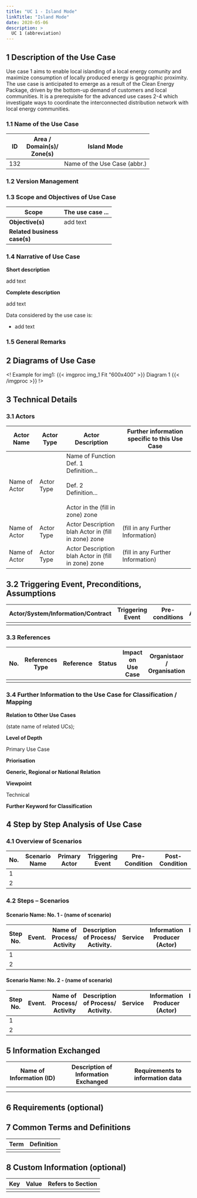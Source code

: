 ```yaml
---
title: "UC 1 - Island Mode"
linkTitle: "Island Mode"
date: 2020-05-06
description: >
  UC 1 (abbreviation)
---
```


## 1 Description of the Use Case
Use case 1 aims to enable local islanding of a local energy comunity and maximize consumption of locally produced energy is geographic proximity. The use case is anticipated to emerge as a result of the Clean Energy Package, driven by the bottom-up demand of customers and local communities. It is a prerequisite for the advanced use cases 2-4 which investigate ways to coordinate the interconnected distribution network with local energy communities.

### 1.1 Name of the Use Case

<table>
<thead>
<tr class="header">
<th><strong>ID</strong></th>
<th><strong>Area /<br />
Domain(s)/<br />
Zone(s)</strong></th>
<th><strong>Island Mode</strong></th>
</tr>
</thead>
<tbody>
<tr class="odd">
<td>132</td>
<td></td>
<td>Name of the Use Case (abbr.)</td>
</tr>
</tbody>
</table>

### 1.2 Version Management


### 1.3 Scope and Objectives of Use Case

<table>
<thead>
<tr class="header">
<th><strong>Scope</strong></th>
<th>The use case ...</th>
</tr>
</thead>
<tbody>
<tr class="odd">
<td><strong>Objective(s)</strong></td>
<td>add text</td>
</tr>
<tr class="even">
<td><strong>Related business<br />
case(s) </strong></td>
<td></td>
</tr>
</tbody>
</table>

### 1.4 Narrative of Use Case

**Short description**

add text


**Complete description**

add text


Data considered by the use case is:

-   add text


### 1.5 General Remarks

## 2 Diagrams of Use Case
<! Example for img1:
{{< imgproc img_1 Fit "600x400" >}}
Diagram 1
{{< /imgproc >}}
!>


## 3 Technical Details

### 3.1 Actors

<table>
<thead>
<tr class="header">
<th><strong>Actor Name</strong></th>
<th><strong>Actor Type</strong></th>
<th><strong>Actor Description</strong></th>
<th><strong>Further information specific to this Use Case</strong></th>
</tr>
</thead>
<tbody>
<tr class="odd">
<td>Name of Actor</td>
<td>Actor Type</td>
<td>Name of Function<br />
Def. 1<br />
Definition...<br />
<br />
Def. 2<br />
Definition...
<br />
<br />
Actor in the (fill in zone) zone</td>
<td></td>
</tr>
<tr class="even">
<td>Name of Actor</td>
<td>Actor Type</td>
<td>Actor Description<br />
blah
Actor in (fill in zone) zone</td>
<td>(fill in any Further Information)</td>
</tr>
<td>Name of Actor</td>
<td>Actor Type</td>
<td>Actor Description<br />
blah
Actor in (fill in zone) zone</td>
<td>(fill in any Further Information)</td>
</tbody>
</table>

3.2 Triggering Event, Preconditions, Assumptions
------------------------------------------------

<table>
<thead>
<tr class="header">
<th><strong>Actor/System/Information/Contract</strong></th>
<th><strong>Triggering Event</strong></th>
<th><strong>Pre-conditions</strong></th>
<th><strong>Assumption</strong></th>
</tr>
</thead>
<tbody>
<tr class="odd">
<td></td>
<td></td>
<td></td>
<td></td>
</tr>
</tbody>
</table>

### 3.3 References

<table>
<thead>
<tr class="header">
<th><strong>No.</strong></th>
<th><strong>References Type</strong></th>
<th><strong>Reference</strong></th>
<th><strong>Status</strong></th>
<th><strong>Impact on Use Case</strong></th>
<th><strong>Organistaor / Organisation</strong></th>
<th><strong>Link</strong></th>
</tr>
</thead>
<tbody>
<tr class="odd">
<td></td>
<td></td>
<td></td>
<td></td>
<td></td>
<td></td>
<td></td>
</tr>
</tbody>
</table>

### 3.4 Further Information to the Use Case for Classification / Mapping

**Relation to Other Use Cases**

(state name of related UCs);

**Level of Depth**

Primary Use Case

**Priorisation**

**Generic, Regional or National Relation**


**Viewpoint**

Technical

**Further Keyword for Classification**

## 4 Step by Step Analysis of Use Case

### 4.1 Overview of Scenarios

<table>
<thead>
<tr class="header">
<th><strong>No.</strong></th>
<th><strong>Scenario Name</strong></th>
<th><strong>Primary Actor</strong></th>
<th><strong>Triggering Event</strong></th>
<th><strong>Pre-Condition</strong></th>
<th><strong>Post-Condition</strong></th>
</tr>
</thead>
<tbody>
<tr class="odd">
<td>1</td>
<td></td>
<td></td>
<td></td>
<td></td>
<td></td>
</tr>
<tr class="even">
<td>2</td>
<td></td>
<td></td>
<td></td>
<td></td>
<td></td>
</tr>
</tbody>
</table>

### 4.2 Steps – Scenarios

#### Scenario Name: No. 1 - (name of scenario)

<table>
<thead>
<tr class="header">
<th><strong>Step No.</strong></th>
<th><strong>Event.</strong></th>
<th><strong>Name of Process/ Activity</strong></th>
<th><strong>Description of Process/ Activity.</strong></th>
<th><strong>Service</strong></th>
<th><strong>Information Producer (Actor)</strong></th>
<th><strong>Information Receiver (Actor)</strong></th>
<th><strong>Information Exchanged</strong></th>
<th><strong>Requirements, R-ID</strong></th>
</tr>
</thead>
<tbody>
<tr class="odd">
<td>1</td>
<td></td>
<td></td>
<td></td>
<td></td>
<td></td>
<td></td>
<td></td>
<td></td>
</tr>
<tr class="even">
<td>2</td>
<td></td>
<td></td>
<td></td>
<td></td>
<td></td>
<td></td>
<td></td>
<td></td>
</tr>
</tbody>
</table>

#### Scenario Name: No. 2 - (name of scenario)

<table>
<thead>
<tr class="header">
<th><strong>Step No.</strong></th>
<th><strong>Event.</strong></th>
<th><strong>Name of Process/ Activity</strong></th>
<th><strong>Description of Process/ Activity.</strong></th>
<th><strong>Service</strong></th>
<th><strong>Information Producer (Actor)</strong></th>
<th><strong>Information Receiver (Actor)</strong></th>
<th><strong>Information Exchanged</strong></th>
<th><strong>Requirements, R-ID</strong></th>
</tr>
</thead>
<tbody>
<tr class="odd">
<td>1</td>
<td></td>
<td></td>
<td></td>
<td></td>
<td></td>
<td></td>
<td></td>
<td></td>
</tr>
<tr class="even">
<td>2</td>
<td></td>
<td></td>
<td></td>
<td></td>
<td></td>
<td></td>
<td></td>
<td></td>
</tr>
</tbody>
</table>

## 5 Information Exchanged

<table>
<thead>
<tr class="header">
<th><strong>Name of Information (ID)</strong></th>
<th><strong>Description of Information Exchanged</strong></th>
<th><strong>Requirements to information data</strong></th>
</tr>
</thead>
<tbody>
<tr class="odd">
<td></td>
<td></td>
<td></td>
</tr>
<tr class="even">
<td></td>
<td></td>
<td></td>
</tr>
</tbody>
</table>

## 6 Requirements (optional)

## 7 Common Terms and Definitions

<table>
<thead>
<tr class="header">
<th><strong>Term</strong></th>
<th><strong>Definition</strong></th>
</tr>
</thead>
<tbody>
<tr class="odd">
<td></td>
<td></td>
</tr>
</tbody>
</table>

## 8 Custom Information (optional)

<table>
<thead>
<tr class="header">
<th><strong>Key</strong></th>
<th><strong>Value</strong></th>
<th><strong>Refers to Section</strong></th>
</tr>
</thead>
<tbody>
<tr class="odd">
<td></td>
<td></td>
<td></td>
</tr>
</tbody>
</table>

